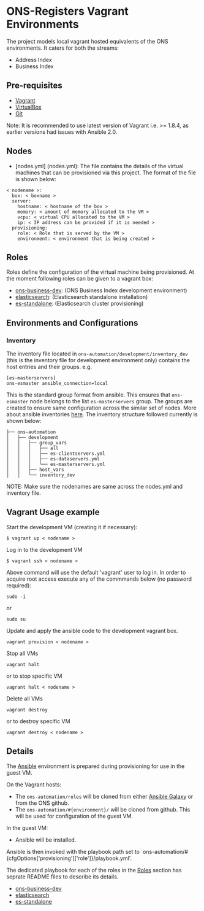 # ONS-Registers Vagrant Environments

The project models local vagrant hosted equivalents of the ONS environments. It caters for both the streams:

- Address Index
- Business Index

## Pre-requisites

- [Vagrant](https://www.vagrantup.com/downloads.html)
- [VirtualBox](https://www.virtualbox.org/wiki/Downloads)
- [Git](https://git-scm.com/downloads)

Note: It is recommended to use latest version of Vagrant i.e. >= 1.8.4, as earlier versions had issues with Ansible 2.0.

## Nodes
 - [nodes.yml] (nodes.yml): The file contains the details of the virtual machines that can be provisioned via this project.
The format of the file is shown below:

```
< nodename >:
  box: < boxname >
  server:
    hostname: < hostname of the box >
    memory: < amount of memory allocated to the VM >
    vcpu: < virtual CPU allocated to the VM >
    ip: < IP address can be provided if it is needed >
  provisioning:
    role: < Role that is served by the VM >
    environment: < environment that is being created >
```

## Roles

Roles define the configuration of the virtual machine being provisioned.
At the moment following roles can be given to a vagrant box:

- [ons-business-dev](ons-automation/ons-business-dev): (ONS Business Index development environment)
- [elasticsearch](ons-automation/elasticsearch): (Elasticsearch standalone installation)
- [es-standalone](ons-automation/es-standalone): (Elasticsearch cluster provisioning)

## Environments and Configurations

### Inventory

The inventory file located in `ons-automation/development/inventory_dev` (this is the inventory file for development environment only) 
contains the host entries and their groups. e.g.

```
[es-masterservers]
ons-esmaster ansible_connection=local
```

This is the standard group format from ansible. This ensures that `ons-esmaster` node belongs to the list `es-masterservers` group. 
The groups are created to ensure same configuration across the similar set of nodes. More about ansible inventories [here](http://docs.ansible.com/ansible/intro_inventory.html). The inventory structure followed currently is shown below:

```
├── ons-automation
│   ├── development
│   │   ├── group_vars
│   │   │   ├── all
│   │   │   ├── es-clientservers.yml
│   │   │   ├── es-dataservers.yml
│   │   │   └── es-masterservers.yml
│   │   ├── host_vars
│   │   └── inventory_dev
```

NOTE: Make sure the nodenames are same across the nodes.yml and inventory file.

## Vagrant Usage example

Start the development VM (creating it if necessary):
```
$ vagrant up < nodename >
```

Log in to the development VM
```
$ vagrant ssh < nodename >
```

Above command will use the default 'vagrant' user to log in. In order to acquire root access execute any of the commmands below (no password required):

```
sudo -i
```
or 
```
sudo su
```

Update and apply the ansible code to the development vagrant box.
```
vagrant provision < nodename >
```

Stop all VMs
```
vagrant halt
```
or to stop specific VM
```
vagrant halt < nodename >
```

Delete all VMs
```
vagrant destroy
```
or to destroy specific VM
```
vagrant destroy < nodename >
```

## Details

The [Ansible](https://www.ansible.com/) environment is prepared during provisioning for use in the guest VM.

On the Vagrant hosts:

- The `ons-automation/roles` will be cloned from either [Ansible Galaxy](https://galaxy.ansible.com/intro) or from the ONS github.
- The `ons-automation/#{environment}/` will be cloned from github. This will be used for configuration of the guest VM.

In the guest VM:

- Ansible will be installed.

Ansible is then invoked with the playbook path set to `ons-automation/#{cfgOptions['provisioning']['role']}/playbook.yml'.

The dedicated playbook for each of the roles in the [Roles](##Roles) section has seprate README files to describe its details.

- [ons-business-dev](ons-automation/ons-business-dev)
- [elasticsearch](ons-automation/elasticsearch)
- [es-standalone](ons-automation/es-standalone)
